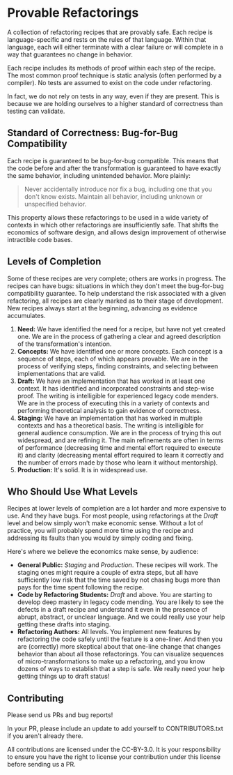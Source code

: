 # Provable Refactorings

A collection of refactoring recipes that are provably safe. Each recipe is language-specific and rests on the rules of that language. Within that language, each will either terminate with a clear failure or will complete in a way that guarantees no change in behavior.

Each recipe includes its methods of proof within each step of the recipe. The most common proof technique is static analysis (often performed by a compiler). No tests are assumed to exist on the code under refactoring.

In fact, we do not rely on tests in any way, even if they are present. This is because we are holding ourselves to a higher standard of correctness than testing can validate.

## Standard of Correctness: Bug-for-Bug Compatibility

Each recipe is guaranteed to be bug-for-bug compatible. This means that the code before and after the transformation is guaranteed to have exactly the same behavior, including unintended behavior. More plainly:

> Never accidentally introduce nor fix a bug, including one that you don't know exists. Maintain all behavior, including unknown or unspecified behavior.

This property allows these refactorings to be used in a wide variety of contexts in which other refactorings are insufficiently safe. That shifts the economics of software design, and allows design improvement of otherwise intractible code bases.

## Levels of Completion

Some of these recipes are very complete; others are works in progress. The recipes can have bugs: situations in which they don't meet the bug-for-bug compatibility guarantee. To help understand the risk associated with a given refactoring, all recipes are clearly marked as to their stage of development. New recipes always start at the beginning, advancing as evidence accumulates.

1. **Need:** We have identified the need for a recipe, but have not yet created one. We are in the process of gathering a clear and agreed description of the transformation's intention.
2. **Concepts:** We have identified one or more concepts. Each concept is a sequence of steps, each of which appears provable. We are in the process of verifying steps, finding constraints, and selecting between implementations that are valid.
3. **Draft:** We have an implementation that has worked in at least one context. It has identified and incorporated constraints and step-wise proof. The writing is intelligible for experienced legacy code menders. We are in the process of executing this in a variety of contexts and performing theoretical analysis to gain evidence of correctness.
4. **Staging:** We have an implementation that has worked in multiple contexts and has a theoretical basis. The writing is intelligible for general audience consumption. We are in the process of trying this out widespread, and are refining it. The main refinements are often in terms of performance (decreasing time and mental effort required to execute it) and clarity (decreasing mental effort required to learn it correctly and the number of errors made by those who learn it without mentorship).
5. **Production:** It's solid. It is in widespread use.

## Who Should Use What Levels

Recipes at lower levels of completion are a lot harder and more expensive to use. And they have bugs. For most people, using refactorings at the _Draft_ level and below simply won't make economic sense. Without a lot of practice, you will probably spend more time using the recipe and addressing its faults than you would by simply coding and fixing.

Here's where we believe the economics make sense, by audience:

* **General Public:** _Staging_ and _Production_. These recipes will work. The staging ones might require a couple of extra steps, but all have sufficiently low risk that the time saved by not chasing bugs more than pays for the time spent following the recipe.
* **Code by Refactoring Students:** _Draft_ and above. You are starting to develop deep mastery in legacy code mending. You are likely to see the defects in a draft recipe and understand it even in the presence of abrupt, abstract, or unclear language. And we could really use your help getting these drafts into staging.
* **Refactoring Authors:** All levels. You implement new features by refactoring the code safely until the feature is a one-liner. And then you are (correctly) more skeptical about that one-line change that changes behavior than about all those refactorings. You can visualize sequences of micro-transformations to make up a refactoring, and you know dozens of ways to establish that a step is safe. We really need your help getting things up to draft status!

## Contributing

Please send us PRs and bug reports!

In your PR, please include an update to add yourself to CONTRIBUTORS.txt if you aren't already there.

All contributions are licensed under the CC-BY-3.0. It is your responsibility to ensure you have the right to license your contribution under this license before sending us a PR.
